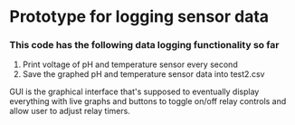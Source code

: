# Prototype for logging sensor data
### This code has the following data logging functionality so far
1. Print voltage of pH and temperature sensor every second
2. Save the graphed pH and temperature sensor data into test2.csv

GUI is the graphical interface that's supposed to eventually display everything with live graphs and buttons to toggle on/off relay controls and allow user to adjust relay timers.
